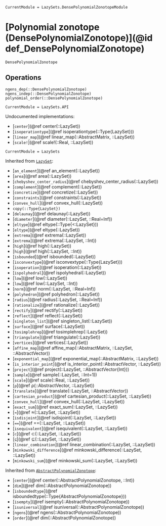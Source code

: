 ```@meta
CurrentModule = LazySets.DensePolynomialZonotopeModule
```

# [Polynomial zonotope (DensePolynomialZonotope)](@id def_DensePolynomialZonotope)

```@docs
DensePolynomialZonotope
```

## Operations

```@docs
ngens_dep(::DensePolynomialZonotope)
ngens_indep(::DensePolynomialZonotope)
polynomial_order(::DensePolynomialZonotope)
```

```@meta
CurrentModule = LazySets.API
```

Undocumented implementations:
* [`center`](@ref center(::LazySet))
* [`isoperationtype`](@ref isoperationtype(::Type{LazySet}))
* [`linear_map`](@ref linear_map(::AbstractMatrix, ::LazySet))
* [`scale!`](@ref scale!(::Real, ::LazySet))

```@meta
CurrentModule = LazySets
```

Inherited from [`LazySet`](@ref):
* [`an_element`](@ref an_element(::LazySet))
* [`area`](@ref area(::LazySet))
* [`chebyshev_center_radius`](@ref chebyshev_center_radius(::LazySet))
* [`complement`](@ref complement(::LazySet))
* [`concretize`](@ref concretize(::LazySet))
* [`constraints`](@ref constraints(::LazySet))
* [`convex_hull`](@ref convex_hull(::LazySet))
* `copy(::Type{LazySet})`
* [`delaunay`](@ref delaunay(::LazySet))
* [`diameter`](@ref diameter(::LazySet, ::Real=Inf))
* [`eltype`](@ref eltype(::Type{<:LazySet}))
* [`eltype`](@ref eltype(::LazySet))
* [`extrema`](@ref extrema(::LazySet))
* [`extrema`](@ref extrema(::LazySet, ::Int))
* [`high`](@ref high(::LazySet))
* [`high`](@ref high(::LazySet, ::Int))
* [`isbounded`](@ref isbounded(::LazySet))
* [`isconvextype`](@ref isconvextype(::Type{LazySet}))
* [`isoperation`](@ref isoperation(::LazySet))
* [`ispolyhedral`](@ref ispolyhedral(::LazySet))
* [`low`](@ref low(::LazySet))
* [`low`](@ref low(::LazySet, ::Int))
* [`norm`](@ref norm(::LazySet, ::Real=Inf))
* [`polyhedron`](@ref polyhedron(::LazySet))
* [`radius`](@ref radius(::LazySet, ::Real=Inf))
* [`rationalize`](@ref rationalize(::LazySet))
* [`rectify`](@ref rectify(::LazySet))
* [`reflect`](@ref reflect(::LazySet))
* [`singleton_list`](@ref singleton_list(::LazySet))
* [`surface`](@ref surface(::LazySet))
* [`tosimplehrep`](@ref tosimplehrep(::LazySet))
* [`triangulate`](@ref triangulate(::LazySet))
* [`vertices`](@ref vertices(::LazySet))
* [`affine_map`](@ref affine_map(::AbstractMatrix, ::LazySet, ::AbstractVector))
* [`exponential_map`](@ref exponential_map(::AbstractMatrix, ::LazySet))
* [`is_interior_point`](@ref is_interior_point(::AbstractVector, ::LazySet))
* [`project`](@ref project(::LazySet, ::AbstractVector{Int}))
* [`sample`](@ref sample(::LazySet, ::Int=1))
* [`scale`](@ref scale(::Real, ::LazySet))
* [`ρ`](@ref ρ(::AbstractVector, ::LazySet))
* [`translate`](@ref translate(::LazySet, ::AbstractVector))
* [`cartesian_product`](@ref cartesian_product(::LazySet, ::LazySet))
* [`convex_hull`](@ref convex_hull(::LazySet, ::LazySet))
* [`exact_sum`](@ref exact_sum(::LazySet, ::LazySet))
* [`≈`](@ref ≈(::LazySet, ::LazySet))
* [`isdisjoint`](@ref isdisjoint(::LazySet, ::LazySet))
* [`==`](@ref ==(::LazySet, ::LazySet))
* [`isequivalent`](@ref isequivalent(::LazySet, ::LazySet))
* [`⊂`](@ref ⊂(::LazySet, ::LazySet))
* [`⊆`](@ref ⊆(::LazySet, ::LazySet))
* [`linear_combination`](@ref linear_combination(::LazySet, ::LazySet))
* [`minkowski_difference`](@ref minkowski_difference(::LazySet, ::LazySet))
* [`minkowski_sum`](@ref minkowski_sum(::LazySet, ::LazySet))

Inherited from [`AbstractPolynomialZonotope`](@ref):
* [`center`](@ref center(::AbstractPolynomialZonotope, ::Int))
* [`dim`](@ref dim(::AbstractPolynomialZonotope))
* [`isboundedtype`](@ref isboundedtype(::Type{AbstractPolynomialZonotope}))
* [`isempty`](@ref isempty(::AbstractPolynomialZonotope))
* [`isuniversal`](@ref isuniversal(::AbstractPolynomialZonotope))
* [`ngens`](@ref ngens(::AbstractPolynomialZonotope))
* [`order`](@ref dim(::AbstractPolynomialZonotope))
